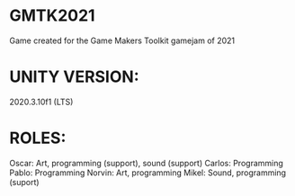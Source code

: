# GMTK2021
Game created for the Game Makers Toolkit gamejam of 2021

# UNITY VERSION: 
2020.3.10f1 (LTS)

# ROLES:
  Oscar: Art, programming (support), sound (support)
  Carlos: Programming
  Pablo: Programming
  Norvin: Art, programming
  Mikel: Sound, programming (suport)
